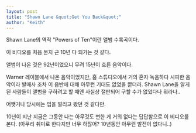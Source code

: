 ```yaml
---
layout: post
title: "Shawn Lane &quot;Get You Back&quot;"
author: "Keith"
---
```


Shawn Lane의 역작 "Powers of Ten"이란 앨범 수록곡이다.

이 비디오를 처음 본지 근 10년 다 되가는 것 같다. 

앨범이 나온 것은 92년이었으니 무려 15년이 흐른 음악이다.

Warner 레이블에서 나온 음악이었지만, 홈 스튜디오에서 거의 혼자 녹음하다 시피한 음악이라 발매사 조차 이 음반에 대해 아무런 기대도 없었을 뿐더러. Shawn Lane을 알게 된 사람들이 앨범을 구하려고 할 때엔 사실상 절판되어 구할 수가 없었다나 뭐라나..

어쨋거나 당시에는 입을 벌리고 봤던 것 같다만.

10년이 지난 지금은 그동안 나는 아무것도 변한 게 거의 없다는 답답함으로 이 비디오를 본다.
(아무리 취미로 한다지만 너무 하잖어? 10년동안 아무런 발전이 없다니..)



